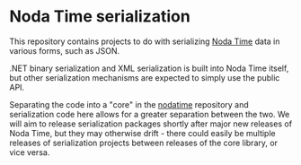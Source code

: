 # Noda Time serialization

This repository contains projects to do with serializing [Noda Time](http://nodatime.org)
data in various forms, such as JSON.

.NET binary serialization and XML serialization is built into Noda Time itself, but
other serialization mechanisms are expected to simply use the public API.

Separating the code into a "core" in the [nodatime](https://github.com/nodatime/nodatime)
repository and serialization code here allows for a greater separation between the two.
We will aim to release serialization packages shortly after major new releases of Noda Time,
but they may otherwise drift - there could easily be multiple releases of serialization
projects between releases of the core library, or vice versa.
